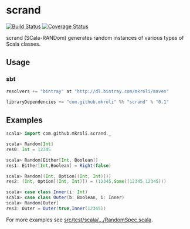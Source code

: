 scrand
======

[![Build Status](https://travis-ci.org/mkroli/scrand.svg?branch=master)](https://travis-ci.org/mkroli/scrand)
[![Coverage Status](https://coveralls.io/repos/github/mkroli/scrand/badge.svg?branch=master)](https://coveralls.io/github/mkroli/scrand?branch=master)

scrand (SCala-RANDom) generates random instances of various types of Scala classes.

Usage
-----

### sbt
```scala
resolvers += "bintray" at "http://dl.bintray.com/mkroli/maven"

libraryDependencies += "com.github.mkroli" %% "scrand" % "0.1"
```

Examples
--------

```scala
scala> import com.github.mkroli.scrand._

scala> Random[Int]
res0: Int = 12345

scala> Random[Either[Int, Boolean]]
res1: Either[Int,Boolean] = Right(false)

scala> Random[(Int, Option[(Int, Int)])]
res2: (Int, Option[(Int, Int)]) = (12345,Some((12345,12345)))

scala> case class Inner(i: Int)
scala> case class Outer(b: Boolean, i: Inner)
scala> Random[Outer]
res3: Outer = Outer(true,Inner(12345))
```
For more examples see [src/test/scala/.../RandomSpec.scala](https://github.com/mkroli/scrand/blob/master/src/test/scala/com/github/mkroli/scrand/RandomSpec.scala).
